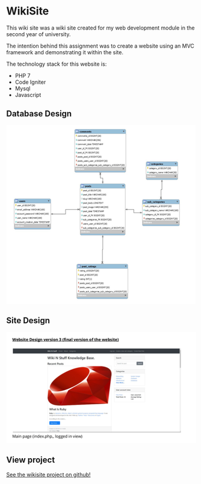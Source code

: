 # WikiSite
This wiki site was a wiki site created for my web development module in the second year of university. 

The intention behind this assignment was to create a website using an MVC framework and demonstrating it within the site. 

The technology stack for this website is:
* PHP 7
* Code Igniter
* Mysql
* Javascript

## Database Design
 ![Database desgin ](images/database.png)
 
## Site Design
 ![Site Design](images/siteimage.png)

## View project
[See the wikisite project on github!](https://github.com/AlexMarriott/WikiSite)
